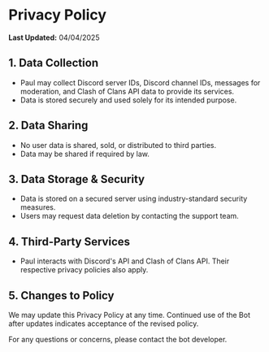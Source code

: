 # Privacy Policy

**Last Updated:** 04/04/2025

## 1. Data Collection
- Paul may collect Discord server IDs, Discord channel IDs, messages for moderation, and Clash of Clans API data to provide its services.
- Data is stored securely and used solely for its intended purpose.

## 2. Data Sharing
- No user data is shared, sold, or distributed to third parties.
- Data may be shared if required by law.

## 3. Data Storage & Security
- Data is stored on a secured server using industry-standard security measures.
- Users may request data deletion by contacting the support team.

## 4. Third-Party Services
- Paul interacts with Discord's API and Clash of Clans API. Their respective privacy policies also apply.

## 5. Changes to Policy
We may update this Privacy Policy at any time. Continued use of the Bot after updates indicates acceptance of the revised policy.

For any questions or concerns, please contact the bot developer.
